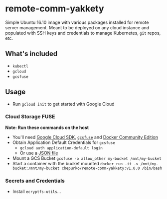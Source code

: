# remote-comm-yakkety
Simple Ubuntu 16.10 image with various packages installed for remote server management. Meant to be deployed on any cloud instance and populated with SSH keys and credentials to manage Kubernetes, `git` repos, etc.

## What's included
* `kubectl`
* `gcloud`
* `gcsfuse`

## Usage
* Run `gcloud init` to get started with Google Cloud

### Cloud Storage FUSE
**Note: Run these commands on the host**
* You'll need [Google Cloud SDK](https://cloud.google.com/sdk/docs/#install_the_latest_cloud_tools_version_cloudsdk_current_version "Google Cloud SDK Documentation"), [`gcsfuse`](https://github.com/GoogleCloudPlatform/gcsfuse/blob/master/docs/installing.md "gcsfuse/installing.md at master · GoogleCloudPlatform/gcsfuse") and [Docker Community Edition](https://store.docker.com/search?type=edition&offering=community "Docker Store")
* Obtain Application Default Credentials for `gcsfuse`
  * `gcloud auth application-default login`
  * Or use a [JSON file](https://developers.google.com/identity/protocols/application-default-credentials#howtheywork "How the Application Default Credentials work")
* Mount a GCS Bucket `gcsfuse -o allow_other my-bucket /mnt/my-bucket`
* Start a container with the bucket mounted
  `docker run -it -v /mnt/my-bucket:/mnt/my-bucket chepurko/remote-comm-yakkety:v1.0.0 /bin/bash`

### Secrets and Credentials
* Install `ecryptfs-utils`...
